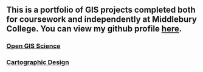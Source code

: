 ## This is a portfolio of GIS projects completed both for coursework and independently at Middlebury College. You can view my github profile [here](https://github.com/derrickburt).

### [Open GIS Science](opengis/pages.md)

### [Cartographic Design](cart/pages.md)


